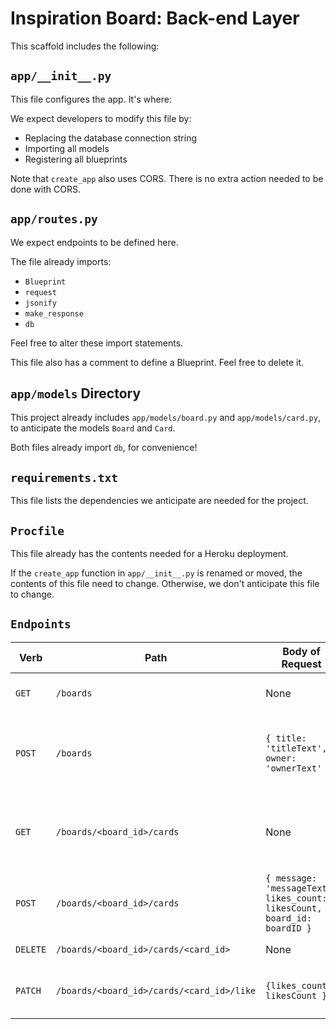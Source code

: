 # Inspiration Board: Back-end Layer

This scaffold includes the following:

## `app/__init__.py`

This file configures the app. It's where:

We expect developers to modify this file by:

- Replacing the database connection string
- Importing all models
- Registering all blueprints

Note that `create_app` also uses CORS. There is no extra action needed to be done with CORS.

## `app/routes.py`

We expect endpoints to be defined here.

The file already imports:

- `Blueprint`
- `request`
- `jsonify`
- `make_response`
- `db`

Feel free to alter these import statements.

This file also has a comment to define a Blueprint. Feel free to delete it.

## `app/models` Directory

This project already includes `app/models/board.py` and `app/models/card.py`, to anticipate the models `Board` and `Card`.

Both files already import `db`, for convenience!

## `requirements.txt`

This file lists the dependencies we anticipate are needed for the project.

## `Procfile`

This file already has the contents needed for a Heroku deployment.

If the `create_app` function in `app/__init__.py` is renamed or moved, the contents of this file need to change. Otherwise, we don't anticipate this file to change.

## `Endpoints`
| Verb  | Path  | Body of Request | What it does  |
|---|---|---|---|
| `GET`  | `/boards`  | None | Retrieves a list of boards  |
| `POST`  | `/boards`  | `{ title: 'titleText', owner: 'ownerText' }`  | Creates a board with title and owner informtion   |
| `GET`  | `/boards/<board_id>/cards`  | None  | Retrieves a list of cards under one specific board   |
| `POST`  | `/boards/<board_id>/cards`  | `{ message: 'messageText', likes_count: likesCount, board_id: boardID }` | Creates a new card   |
| `DELETE`  | `/boards/<board_id>/cards/<card_id>`  | None  | Deletes a card |
| `PATCH`  | `/boards/<board_id>/cards/<card_id>/like`  | `{likes_count: likesCount }`  | Updates the like counts of a card |